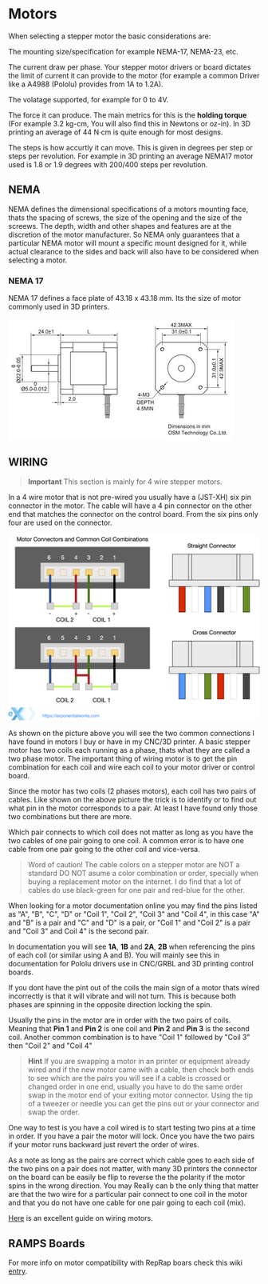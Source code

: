 # Motors #

When selecting a stepper motor the basic considerations are:

The mounting size/specification for example NEMA-17, NEMA-23, etc.

The current draw per phase. Your stepper motor drivers or board dictates the limit of current it can provide to the motor (for example a common Driver like a A4988 (Pololu) provides from 1A to 1.2A).

The volatage supported, for example for 0 to 4V.

The force it can produce. The main metrics for this is the **holding torque** (For example 3.2 kg-cm, You will also find this in Newtons or oz-in). In 3D printing an average of 44 N·cm is quite enough for most designs.

The steps is how accurtly it can move. This is given in degrees per step or steps per revolution. For example in 3D printing an average NEMA17 motor used is 1.8 or 1.9 degrees with 200/400 steps per revolution.



## NEMA ##

NEMA defines the dimensional specifications of a motors mounting face, thats the spacing of screws, the size of the opening and the size of the screews. The depth, width and other shapes and features are at the discretion of the motor manufacturer. So NEMA only guarantees that a particular NEMA motor will mount a specific mount designed for it, while actual clearance to the sides and back will also have to be considered when selecting a motor.

### NEMA 17 ##

NEMA 17 defines a face plate of 43.18 x 43.18 mm. Its the size of motor commonly used in 3D printers.<br>
<br>
![NEMA 17 SPEC DIMENSIONS](450px-Step_motor_nema_17_stepper_motor.jpg)


## WIRING ##

> **Important** This section is mainly for 4 wire stepper motors.



In a 4 wire motor that is not pre-wired you usually have a (JST-XH) six pin connector in the motor. The cable will have a 4 pin connector on the other end that matches the connector on the control board. From the six pins only four are used on the connector.

![Motor PIN layout](motor_connector.png)

As shown on the picture above you will see the two common connections I have found in motors I buy or have in my CNC/3D printer. A basic stepper motor has two coils each running as a phase, thats what they are called a two phase motor. The important thing of wiring motor is to get the pin combination for each coil and wire each coil to your motor driver or control board.


Since the motor has two coils (2 phases motors), each coil has two pairs of cables. Like shown on the above picture the trick is to identify or to find out what pin in the motor corresponds to a pair. At least I have found only those two combinations but there are more.

Which pair connects to which coil does not matter as long as you have the two cables of one pair going to one coil. A common error is to have one cable from one pair going to the other coil and vice-versa.

> Word of caution! The cable colors on a stepper motor are NOT a standard DO NOT asume a color combination or order, specially when buying a replacement motor on the internet. I do find that a lot of cables do use black-green for one pair and red-blue for the other.

When looking for a motor documentation online you may find the pins listed as "A", "B", "C", "D" or "Coil 1", "Coil 2", "Coil 3" and "Coil 4", in this case "A" and "B" is a pair and "C" and "D" is a pair, or "Coil 1" and "Coil 2" is a pair and "Coil 3" and Coil 4" is the second pair.

In documentation you will see **1A**, **1B** and **2A**, **2B** when referencing the pins of each coil (or similar using A and B). You will mainly see this in documentation for Pololu drivers use in CNC/GRBL and 3D printing control boards.

If you dont have the pint out of the coils the main sign of a motor thats wired incorrectly is that it will vibrate and will not turn. This is because both phases are spinning in the opposite direction locking the spin.

Usually the pins in the motor are in order with the two pairs of coils. Meaning that **Pin 1** and **Pin 2** is one coil and **Pin 2** and **Pin 3** is the second coil. Another common combination is to have "Coil 1" followed by "Coil 3" then "Coil 2" and "Coil 4"

> **Hint** If you are swapping a motor in an printer or equipment already wired and if the new motor came with a cable, then check both ends to see which are the pairs you will see if a cable is crossed or changed order in one end, usually you have to do the same order swap in the motor end of your exiting motor connector.  Using the tip of a tweezer or needle you can get the pins out or your connector and swap the order.

One way to test is you have a coil wired is to start testing two pins at a time in order. If you have a pair the motor will lock. Once you have the two pairs if your motor runs backward just revert the order of wires.

As a note as long as the pairs are correct which cable goes to each side of the two pins on a pair does not matter, with many 3D printers the connector on the board can be easily be flip to reverse the the polarity if the motor spins in the wrong direction. You may Really can b the only thing that matter are that the two wire for a particular pair connect to one coil in the motor and that you do not have one cable for one pair going to each coil (mix).

[Here](https://reprap.org/wiki/Stepper_wiring) is an excellent guide on wiring motors.


## RAMPS Boards ##

For more info on motor compatibility with RepRap boars check this wiki [entry](https://reprap.org/wiki/NEMA_17_Stepper_motor).
